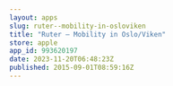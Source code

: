 ```yaml
---
layout: apps
slug: ruter--mobility-in-osloviken
title: "Ruter – Mobility in Oslo/Viken"
store: apple
app_id: 993620197
date: 2023-11-20T06:48:23Z
published: 2015-09-01T08:59:16Z
---
```

